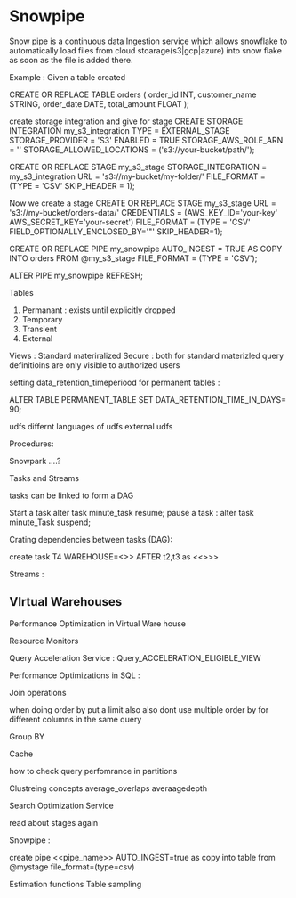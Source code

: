 # Snowpipe 
Snow pipe is a continuous data Ingestion service which allows snowflake to automatically load files from cloud stoarage(s3|gcp|azure) into snow flake as soon as the file is added there.

Example :
Given a table created 

CREATE OR REPLACE TABLE orders (
    order_id INT,
    customer_name STRING,
    order_date DATE,
    total_amount FLOAT
);

create storage integration and give for stage
CREATE STORAGE INTEGRATION my_s3_integration
TYPE = EXTERNAL_STAGE
STORAGE_PROVIDER = 'S3'
ENABLED = TRUE
STORAGE_AWS_ROLE_ARN = '<your-iam-role-arn>'
STORAGE_ALLOWED_LOCATIONS = ('s3://your-bucket/path/');



CREATE OR REPLACE STAGE my_s3_stage
STORAGE_INTEGRATION = my_s3_integration
URL = 's3://my-bucket/my-folder/'
FILE_FORMAT = (TYPE = 'CSV' SKIP_HEADER = 1);


Now we create a stage 
CREATE OR REPLACE STAGE my_s3_stage 
URL = 's3://my-bucket/orders-data/'
CREDENTIALS = (AWS_KEY_ID='your-key' AWS_SECRET_KEY='your-secret')
FILE_FORMAT = (TYPE = 'CSV' FIELD_OPTIONALLY_ENCLOSED_BY='"' SKIP_HEADER=1);



CREATE OR REPLACE PIPE my_snowpipe 
AUTO_INGEST = TRUE
AS
COPY INTO orders 
FROM @my_s3_stage 
FILE_FORMAT = (TYPE = 'CSV');

ALTER PIPE my_snowpipe REFRESH;






















Tables 
1. Permanant : exists until explicitly dropped
2. Temporary
3. Transient
4. External

Views :
Standard 
materiralized 
Secure : both for standard materizled query definitioins are only visible to authorized users 

setting data_retention_timeperiood for permanent tables :

ALTER TABLE PERMANENT_TABLE SET DATA_RETENTION_TIME_IN_DAYS= 90;

udfs 
differnt languages of udfs 
external udfs 


Procedures:


Snowpark ....?

Tasks and Streams 

tasks can be linked to form a DAG

Start a task 
alter task minute_task resume;
pause a task :
alter task minute_Task suspend;

Crating dependencies between tasks (DAG):

create task T4 
WAREHOUSE=<>>
AFTER t2,t3
as 
  <<>>>



  Streams :

## VIrtual Warehouses 

Performance Optimization in Virtual Ware house


Resource Monitors 


Query Acceleration Service :
Query_ACCELERATION_ELIGIBLE_VIEW


Performance Optimizations in SQL :

Join operations 

when doing order by put a limit also 
also dont use multiple order by for different columns in the same query

Group BY




Cache

how to check query perfomrance in partitions 

Clustreing concepts
average_overlaps
averaagedepth


Search Optimization Service 

read about stages again


Snowpipe : 

create pipe <<pipe_name>>
AUTO_INGEST=true as 
copy into table from @mystage
file_format=(type=csv)


Estimation functions 
Table sampling





